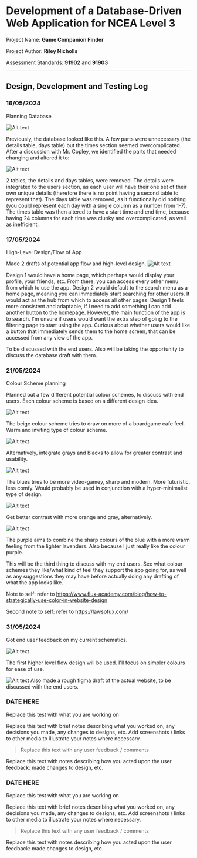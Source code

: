 # Development of a Database-Driven Web Application for NCEA Level 3

Project Name: **Game Companion Finder**

Project Author: **Riley Nicholls**

Assessment Standards: **91902** and **91903**


-------------------------------------------------

## Design, Development and Testing Log

### 16/05/2024

Planning Database


![Alt text](images/drawSQL_DB1.png)

Previously, the database looked like this. A few parts were unnecessary (the details table, days table) but the times section seemed overcomplicated. After a discussion with Mr. Copley, we identified the parts that needed changing and altered it to:

![Alt text](images/drawSQL_DB2.png)

2 tables, the details and days tables, were removed. The details were integrated to the users section, as each user will have their one set of their own unique details (therefore there is no point having a second table to represent that). The days table was removed, as it functionally did nothing (you could represent each day with a single column as a number from 1-7). The times table was then altered to have a start time and end time, because having 24 columns for each time was clunky and overcomplicated, as well as inefficient.

<!-- Replace this text with brief notes describing what you worked on, any decisions you made, any changes to designs, etc. Add screenshots / links to other media to illustrate your notes where necessary. -->

<!-- > Replace this text with any user feedback / comments

Replace this text with notes describing how you acted upon the user feedback: made changes to design, etc. -->

### 17/05/2024

High-Level Design/Flow of App

Made 2 drafts of potential app flow and high-level design.
![Alt text](images/highLevelFlow.png)

Design 1 would have a home page, which perhaps would display your profile, your friends, etc. From there, you can access every other menu from which to use the app.
Design 2 would default to the search menu as a home page, meaning you can immediately start searching for other users. It would act as the hub from which to access all other pages.
Design 1 feels more consistent and adaptable, if I need to add something I can add another button to the homepage. However, the main function of the app is to search. I'm unsure if users would want the extra step of going to the filtering page to start using the app.
Curious about whether users would like a button that immediately sends them to the home screen, that can be accessed from any view of the app.

To be discussed with the end users. Also will be taking the opportunity to discuss the database draft with them.



### 21/05/2024

Colour Scheme planning

Planned out a few different potential colour schemes, to discuss with end users. Each colour scheme is based on a different design idea.

![Alt text](images/beigecolour.png)


The beige colour scheme tries to draw on more of a boardgame cafe feel. Warm and inviting type of colour scheme.

![Alt text](images/graybeigecolour.png)

Alternatively, integrate grays and blacks to allow for greater contrast and usability.

![Alt text](images/bluecolour.png)

The blues tries to be more video-gamey, sharp and modern. More futuristic, less comfy. Would probably be used in conjunction with a hyper-minimalist type of design.

![Alt text](images/orangebluecolour.png)

Get better contrast with more orange and gray, alternatively.

![Alt text](images/purplecolour.png)

The purple aims to combine the sharp colours of the blue with a more warm feeling from the lighter lavenders. Also because I just really like the colour purple.

This will be the third thing to discuss with my end users. See what colour schemes they like/what kind of feel they support the app going for, as well as any suggestions they may have before actually doing any drafting of what the app looks like.

Note to self: refer to https://www.flux-academy.com/blog/how-to-strategically-use-color-in-website-design

Second note to self: refer to https://lawsofux.com/


<!-- > Replace this text with any user feedback / comments

Replace this text with notes describing how you acted upon the user feedback: made changes to design, etc. -->

### 31/05/2024

Got end user feedback on my current schematics.

![Alt text](images/userfeedback_1.PNG)

The first higher level flow design will be used. I'll focus on simpler colours for ease of use.

![Alt text](image.png)
Also made a rough figma draft of the actual website, to be discussed with the end users.

### DATE HERE

Replace this test with what you are working on

Replace this text with brief notes describing what you worked on, any decisions you made, any changes to designs, etc. Add screenshots / links to other media to illustrate your notes where necessary.

> Replace this text with any user feedback / comments

Replace this text with notes describing how you acted upon the user feedback: made changes to design, etc.

### DATE HERE

Replace this test with what you are working on

Replace this text with brief notes describing what you worked on, any decisions you made, any changes to designs, etc. Add screenshots / links to other media to illustrate your notes where necessary.

> Replace this text with any user feedback / comments

Replace this text with notes describing how you acted upon the user feedback: made changes to design, etc.
